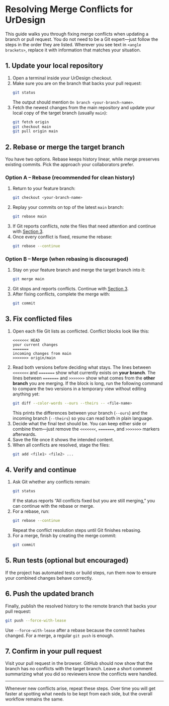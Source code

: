 # Resolving Merge Conflicts for UrDesign

This guide walks you through fixing merge conflicts when updating a branch or
pull request. You do not need to be a Git expert—just follow the steps in the
order they are listed. Wherever you see text in `<angle brackets>`, replace it
with information that matches your situation.

## 1. Update your local repository

1. Open a terminal inside your UrDesign checkout.
2. Make sure you are on the branch that backs your pull request:
   ```bash
   git status
   ```
   The output should mention `On branch <your-branch-name>`.
3. Fetch the newest changes from the main repository and update your local
   copy of the target branch (usually `main`):
   ```bash
   git fetch origin
   git checkout main
   git pull origin main
   ```

## 2. Rebase or merge the target branch

You have two options. Rebase keeps history linear, while merge preserves
existing commits. Pick the approach your collaborators prefer.

### Option A – Rebase (recommended for clean history)

1. Return to your feature branch:
   ```bash
   git checkout <your-branch-name>
   ```
2. Replay your commits on top of the latest `main` branch:
   ```bash
   git rebase main
   ```
3. If Git reports conflicts, note the files that need attention and continue
   with [Section 3](#3-fix-conflicted-files).
4. Once every conflict is fixed, resume the rebase:
   ```bash
   git rebase --continue
   ```

### Option B – Merge (when rebasing is discouraged)

1. Stay on your feature branch and merge the target branch into it:
   ```bash
   git merge main
   ```
2. Git stops and reports conflicts. Continue with [Section 3](#3-fix-conflicted-files).
3. After fixing conflicts, complete the merge with:
   ```bash
   git commit
   ```

## 3. Fix conflicted files

1. Open each file Git lists as conflicted. Conflict blocks look like this:
   ```
   <<<<<<< HEAD
   your current changes
   =======
   incoming changes from main
   >>>>>>> origin/main
   ```
2. Read both versions before deciding what stays. The lines between `<<<<<<<`
   and `=======` show what currently exists on **your branch**. The lines
   between `=======` and `>>>>>>>` show what comes from the **other branch** you
   are merging. If the block is long, run the following command to compare the
   two versions in a temporary view without editing anything yet:
   ```bash
   git diff --color-words --ours --theirs -- <file-name>
   ```
   This prints the differences between your branch (`--ours`) and the incoming
   branch (`--theirs`) so you can read both in plain language.
3. Decide what the final text should be. You can keep either side or combine
   them—just remove the `<<<<<<<`, `=======`, and `>>>>>>>` markers afterwards.
3. Save the file once it shows the intended content.
4. When all conflicts are resolved, stage the files:
   ```bash
   git add <file1> <file2> ...
   ```

## 4. Verify and continue

1. Ask Git whether any conflicts remain:
   ```bash
   git status
   ```
   If the status reports “All conflicts fixed but you are still merging,” you
   can continue with the rebase or merge.
2. For a rebase, run:
   ```bash
   git rebase --continue
   ```
   Repeat the conflict resolution steps until Git finishes rebasing.
3. For a merge, finish by creating the merge commit:
   ```bash
   git commit
   ```

## 5. Run tests (optional but encouraged)

If the project has automated tests or build steps, run them now to ensure your
combined changes behave correctly.

## 6. Push the updated branch

Finally, publish the resolved history to the remote branch that backs your pull
request:
```bash
git push --force-with-lease
```
Use `--force-with-lease` after a rebase because the commit hashes changed. For a
merge, a regular `git push` is enough.

## 7. Confirm in your pull request

Visit your pull request in the browser. GitHub should now show that the branch
has no conflicts with the target branch. Leave a short comment summarizing what
you did so reviewers know the conflicts were handled.

---

Whenever new conflicts arise, repeat these steps. Over time you will get faster
at spotting what needs to be kept from each side, but the overall workflow
remains the same.
